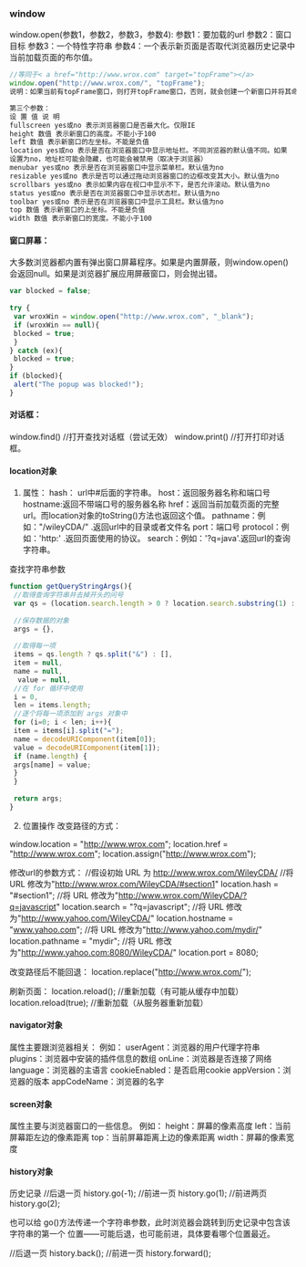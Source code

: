 ### window
window.open(参数1，参数2，参数3，参数4):
参数1：要加载的url
参数2：窗口目标
参数3：一个特性字符串
参数4：一个表示新页面是否取代浏览器历史记录中当前加载页面的布尔值。
```js
//等同于< a href="http://www.wrox.com" target="topFrame"></a> 
window.open("http://www.wrox.com/", "topFrame");
说明：如果当前有topFrame窗口，则打开topFrame窗口，否则，就会创建一个新窗口并将其命名为‘topFrame’。此外，第二个摧残是也可以是以下特殊的窗口名称：_self,_parent,_top,_blank

第三个参数：
设 置 值 说 明
fullscreen yes或no 表示浏览器窗口是否最大化。仅限IE 
height 数值 表示新窗口的高度。不能小于100 
left 数值 表示新窗口的左坐标。不能是负值
location yes或no 表示是否在浏览器窗口中显示地址栏。不同浏览器的默认值不同。如果
设置为no，地址栏可能会隐藏，也可能会被禁用（取决于浏览器）
menubar yes或no 表示是否在浏览器窗口中显示菜单栏。默认值为no
resizable yes或no 表示是否可以通过拖动浏览器窗口的边框改变其大小。默认值为no
scrollbars yes或no 表示如果内容在视口中显示不下，是否允许滚动。默认值为no
status yes或no 表示是否在浏览器窗口中显示状态栏。默认值为no
toolbar yes或no 表示是否在浏览器窗口中显示工具栏。默认值为no
top 数值 表示新窗口的上坐标。不能是负值
width 数值 表示新窗口的宽度。不能小于100
```

#### 窗口屏幕：
大多数浏览器都内置有弹出窗口屏幕程序。如果是内置屏蔽，则window.open() 会返回null。如果是浏览器扩展应用屏蔽窗口，则会抛出错。
```js
var blocked = false; 
 
try { 
 var wroxWin = window.open("http://www.wrox.com", "_blank"); 
 if (wroxWin == null){ 
 blocked = true; 
 } 
} catch (ex){ 
 blocked = true; 
} 
if (blocked){ 
 alert("The popup was blocked!"); 
}
```
#### 对话框：
window.find() //打开查找对话框（尝试无效）
window.print() //打开打印对话框。

#### location对象
1. 属性：
hash： url中#后面的字符串。
host：返回服务器名称和端口号
hostname:返回不带端口号的服务器名称
href：返回当前加载页面的完整url。而location对象的toString()方法也返回这个值。
pathname：例如："/wileyCDA/" .返回url中的目录或者文件名
port：端口号
protocol：例如：'http:' .返回页面使用的协议。
search：例如：'?q=java'.返回url的查询字符串。

查找字符串参数
```js
function getQueryStringArgs(){ 
 //取得查询字符串并去掉开头的问号
 var qs = (location.search.length > 0 ? location.search.substring(1) : ""), 
 
 //保存数据的对象
 args = {}, 
 
 //取得每一项
 items = qs.length ? qs.split("&") : [], 
 item = null, 
 name = null,
  value = null, 
 //在 for 循环中使用
 i = 0, 
 len = items.length; 
 //逐个将每一项添加到 args 对象中
 for (i=0; i < len; i++){ 
 item = items[i].split("="); 
 name = decodeURIComponent(item[0]); 
 value = decodeURIComponent(item[1]); 
 if (name.length) { 
 args[name] = value; 
 } 
 } 
 
 return args; 
}
```
2. 位置操作
改变路径的方式：

window.location = "http://www.wrox.com"; 
location.href = "http://www.wrox.com";
location.assign("http://www.wrox.com");

修改url的参数方式：
//假设初始 URL 为 http://www.wrox.com/WileyCDA/ 
//将 URL 修改为"http://www.wrox.com/WileyCDA/#section1" 
location.hash = "#section1"; 
//将 URL 修改为"http://www.wrox.com/WileyCDA/?q=javascript" 
location.search = "?q=javascript"; 
//将 URL 修改为"http://www.yahoo.com/WileyCDA/" 
location.hostname = "www.yahoo.com"; 
//将 URL 修改为"http://www.yahoo.com/mydir/" 
location.pathname = "mydir"; 
//将 URL 修改为"http://www.yahoo.com:8080/WileyCDA/" 
location.port = 8080;

改变路径后不能回退：
location.replace("http://www.wrox.com/");

刷新页面：
location.reload(); //重新加载（有可能从缓存中加载）
location.reload(true); //重新加载（从服务器重新加载）


#### navigator对象
属性主要跟浏览器相关：
例如：
userAgent：浏览器的用户代理字符串
plugins：浏览器中安装的插件信息的数组
onLine：浏览器是否连接了网络
language：浏览器的主语言
cookieEnabled：是否启用cookie
appVersion：浏览器的版本
appCodeName：浏览器的名字


#### screen对象
属性主要与浏览器窗口的一些信息。
例如：
height：屏幕的像素高度
left：当前屏幕距左边的像素距离
top：当前屏幕距离上边的像素距离
width：屏幕的像素宽度

#### history对象
历史记录
//后退一页
history.go(-1); 
//前进一页
history.go(1); 
//前进两页
history.go(2);

也可以给 go()方法传递一个字符串参数，此时浏览器会跳转到历史记录中包含该字符串的第一个
位置——可能后退，也可能前进，具体要看哪个位置最近。

//后退一页
history.back(); 
//前进一页
history.forward();

